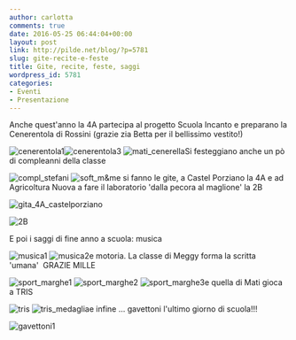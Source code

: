 ```yaml
---
author: carlotta
comments: true
date: 2016-05-25 06:44:04+00:00
layout: post
link: http://pilde.net/blog/?p=5781
slug: gite-recite-e-feste
title: Gite, recite, feste, saggi
wordpress_id: 5781
categories:
- Eventi
- Presentazione
---
```


Anche quest'anno la 4A partecipa al progetto Scuola Incanto e preparano la Cenerentola di Rossini (grazie zia Betta per il bellissimo vestito!)

![cenerentola1](http://pilde.net/blog/wp-content/uploads/2016/06/cenerentola1.jpg)![cenerentola3](http://pilde.net/blog/wp-content/uploads/2016/06/cenerentola3.jpg) ![mati_cenerella](http://pilde.net/blog/wp-content/uploads/2016/06/mati_cenerella.jpg)Si festeggiano anche un pò di compleanni della classe

![compl_stefani](http://pilde.net/blog/wp-content/uploads/2016/06/compl_stefani.png) ![soft_m&m](http://pilde.net/blog/wp-content/uploads/2016/06/soft_mm.png)e si fanno le gite, a Castel Porziano la 4A e ad Agricoltura Nuova a fare il laboratorio 'dalla pecora al maglione' la 2B

![gita_4A_castelporziano](http://pilde.net/blog/wp-content/uploads/2016/06/gita_4A_castelporziano.jpg)

![2B](http://pilde.net/blog/wp-content/uploads/2016/04/2B.jpg)

E poi i saggi di fine anno a scuola: musica

![musica1](http://pilde.net/blog/wp-content/uploads/2016/04/musica1.png) ![musica2](http://pilde.net/blog/wp-content/uploads/2016/04/musica2.png)e motoria. La classe di Meggy forma la scritta 'umana'  GRAZIE MILLE

![sport_marghe1](http://pilde.net/blog/wp-content/uploads/2016/04/sport_marghe1.png) ![sport_marghe2](http://pilde.net/blog/wp-content/uploads/2016/04/sport_marghe2.png) ![sport_marghe3](http://pilde.net/blog/wp-content/uploads/2016/04/sport_marghe3.png)e quella di Mati gioca a TRIS

![tris](http://pilde.net/blog/wp-content/uploads/2016/04/tris.png) ![tris_medaglia](http://pilde.net/blog/wp-content/uploads/2016/04/tris_medaglia.png)e infine ... gavettoni l'ultimo giorno di scuola!!!

![gavettoni1](http://pilde.net/blog/wp-content/uploads/2016/05/gavettoni1.jpg)
